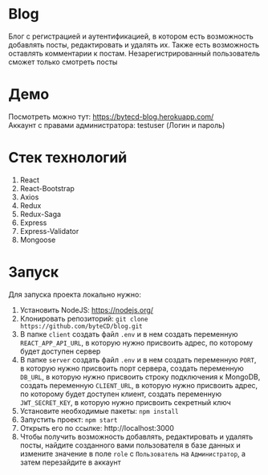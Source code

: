 # Blog
Блог с регистрацией и аутентификацией, в котором есть возможность добавлять посты, редактировать и удалять их. Также есть возможность оставлять комментарии к постам. Незарегистрированный пользователь сможет только смотреть посты
# Демо
Посмотреть можно тут: https://bytecd-blog.herokuapp.com/  
Аккаунт с правами администратора: testuser (Логин и пароль)
# Стек технологий
1. React
2. React-Bootstrap
3. Axios
4. Redux
5. Redux-Saga
6. Express
7. Express-Validator
8. Mongoose
# Запуск
Для запуска проекта локально нужно:
1. Установить NodeJS: https://nodejs.org/
2. Клонировать репозиторий: `git clone https://github.com/byteCD/blog.git`
3. В папке `client` создать файл `.env` и в нем создать переменную `REACT_APP_API_URL`, в которую нужно присвоить адрес, по которому будет доступен сервер
4. В папке `server` создать файл `.env` и в нем создать переменную `PORT`, в которую нужно присвоить порт сервера, создать переменную `DB_URL`, в которую нужно присвоить строку подключения к MongoDB, создать переменную `CLIENT_URL`, в которую нужно присвоить адрес, по которому будет доступен клиент, создать переменную `JWT_SECRET_KEY`, в которую нужно присвоить секретный ключ
5. Установите необходимые пакеты: `npm install`
6. Запустить проект: `npm start`
7. Открыть его по ссылке: http://localhost:3000
8. Чтобы получить возможность добавлять, редактировать и удалять посты, найдите созданного вами пользователя в базе данных и измените значение в поле `role` с `Пользователь` на `Администратор`, а затем перезайдите в аккаунт
